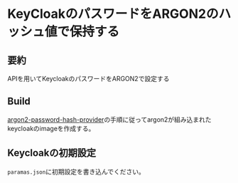# KeyCloakのパスワードをARGON2のハッシュ値で保持する

## 要約
APIを用いてKeycloakのパスワードをARGON2で設定する


## Build


[argon2-password-hash-provider](https://github.com/dreezey/argon2-password-hash-provider)の手順に従ってargon2が組み込まれたkeycloakのimageを作成する。

## Keycloakの初期設定


`paramas.json`に初期設定を書き込んでください。
